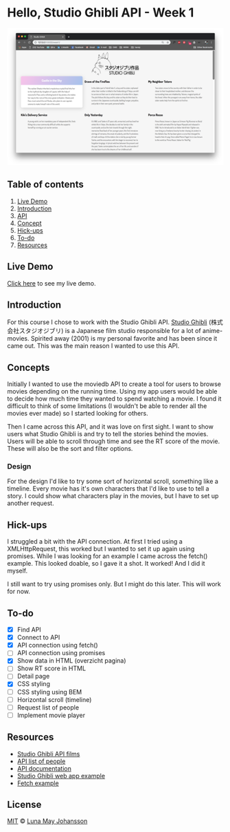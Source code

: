# Hello, Studio Ghibli API - Week 1

![Studio Ghibli website](/img/website.png)

## Table of contents
1. [Live Demo](#Live-Demo)
2. [Introduction](#Introduction)
3. [API](#API)
4. [Concept](#Concept)
5. [Hick-ups](#Hick-ups)
6. [To-do](#To-do)
7. [Resources](#Resources)

## Live Demo
[Click here](https://maybuzz.github.io/wafs) to see my live demo.

## Introduction
For this course I chose to work with the Studio Ghibli API. [Studio Ghibli](https://nl.wikipedia.org/wiki/Studio_Ghibli) (株式会社スタジオジブリ) is a Japanese film studio responsible for a lot of anime-movies. Spirited away (2001) is my personal favorite and has been since it came out. This was the main reason I wanted to use this API.

## Concepts
Initially I wanted to use the moviedb API to create a tool for users to browse movies depending on the running time. Using my app users would be able to decide how much time they wanted to spend watching a movie. I found it difficult to think of some limitations (I wouldn't be able to render all the movies ever made) so I started looking for others.

Then I came across this API, and it was love on first sight. I want to show users what Studio Ghibli is and try to tell the stories behind the movies. Users will be able to scroll through time and see the RT score of the movie. These will also be the sort and filter options.

### Design
For the design I'd like to try some sort of horizontal scroll, something like a timeline. Every movie has it's own characters that I'd like to use to tell a story. I could show what characters play in the movies, but I have to set up another request.

## Hick-ups
I struggled a bit with the API connection. At first I tried using a XMLHttpRequest, this worked but I wanted to set it up again using promises. While I was looking for an example I came across the fetch() example. This looked doable, so I gave it a shot. It worked! And I did it myself.

I still want to try using promises only. But I might do this later. This will work for now.

## To-do
- [x] Find API   
- [x] Connect to API
- [x] API connection using fetch()
- [ ] API connection using promises    
- [x] Show data in HTML (overzicht pagina)
- [ ] Show RT score in HTML   
- [ ] Detail page   
- [x] CSS styling   
- [ ] CSS styling using BEM   
- [ ] Horizontal scroll (timeline)
- [ ] Request list of people
- [ ] Implement movie player

## Resources
- [Studio Ghibli API films](https://ghibliapi.herokuapp.com/films)
- [API list of people](https://ghibliapi.herokuapp.com/people/)  
- [API documentation](https://ghibliapi.herokuapp.com/#)   
- [Studio Ghibli web app example](https://www.taniarascia.com/how-to-connect-to-an-api-with-javascript/)   
- [Fetch example](https://scotch.io/tutorials/how-to-use-the-javascript-fetch-api-to-get-data)   

## License
[MIT](LICENSE) © [Luna May Johansson](https://github.com/maybuzz)
